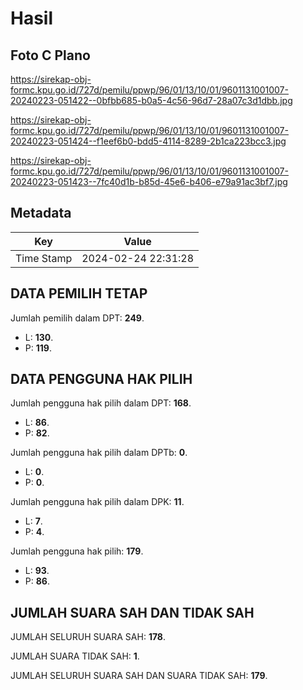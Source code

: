 # Hasil

## Foto C Plano

https://sirekap-obj-formc.kpu.go.id/727d/pemilu/ppwp/96/01/13/10/01/9601131001007-20240223-051422--0bfbb685-b0a5-4c56-96d7-28a07c3d1dbb.jpg

https://sirekap-obj-formc.kpu.go.id/727d/pemilu/ppwp/96/01/13/10/01/9601131001007-20240223-051424--f1eef6b0-bdd5-4114-8289-2b1ca223bcc3.jpg

https://sirekap-obj-formc.kpu.go.id/727d/pemilu/ppwp/96/01/13/10/01/9601131001007-20240223-051423--7fc40d1b-b85d-45e6-b406-e79a91ac3bf7.jpg


## Metadata

| Key        | Value               |
| ---------- | ------------------- |
| Time Stamp | 2024-02-24 22:31:28 |


## DATA PEMILIH TETAP

Jumlah pemilih dalam DPT: **249**.
 * L: **130**.
 * P: **119**.

## DATA PENGGUNA HAK PILIH

Jumlah pengguna hak pilih dalam DPT: **168**.
 * L: **86**.
 * P: **82**.

Jumlah pengguna hak pilih dalam DPTb: **0**.
 * L: **0**.
 * P: **0**.

Jumlah pengguna hak pilih dalam DPK: **11**.
 * L: **7**.
 * P: **4**.

Jumlah pengguna hak pilih: **179**.
 * L: **93**.
 * P: **86**.

## JUMLAH SUARA SAH DAN TIDAK SAH

JUMLAH SELURUH SUARA SAH: **178**.

JUMLAH SUARA TIDAK SAH: **1**.

JUMLAH SELURUH SUARA SAH DAN SUARA TIDAK SAH: **179**.



